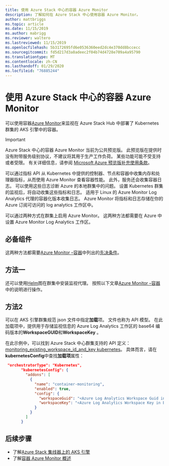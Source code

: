```yaml
---
title: 使用 Azure Stack 中心的容器 Azure Monitor
description: 了解如何在 Azure Stack 中心使用容器 Azure Monitor。
author: mattbriggs
ms.topic: article
ms.date: 11/15/2019
ms.author: mabrigg
ms.reviewer: waltero
ms.lastreviewed: 11/15/2019
ms.openlocfilehash: 5b3172695fd6e0536360eed2dc4e370dd8bccecc
ms.sourcegitcommit: fd5d217d3a8adeec2f04b74d4728e709a4a95790
ms.translationtype: MT
ms.contentlocale: zh-CN
ms.lasthandoff: 01/29/2020
ms.locfileid: "76885244"
---
```

# <a name="use-azure-monitor-for-containers-on-azure-stack-hub"></a>使用 Azure Stack 中心的容器 Azure Monitor

可以使用容器[Azure Monitor](https://docs.microsoft.com/azure/azure-monitor/)来监视在 Azure Stack Hub 中部署了 Kubernetes 群集的 AKS 引擎中的容器。 

> [!IMPORTANT]
> Azure Stack 中心的容器 Azure Monitor 当前为公共预览版。
> 此预览版在提供时没有附带服务级别协议，不建议将其用于生产工作负荷。 某些功能可能不受支持或者受限。 有关详细信息，请参阅 [Microsoft Azure 预览版补充使用条款](https://azure.microsoft.com/support/legal/preview-supplemental-terms/)。

可以通过指标 API 从 Kubernetes 中提供的控制器、节点和容器中收集内存和处理器指标，从而使用 Azure Monitor 查看容器性能。 此外，服务还会收集容器日志。 可以使用这些日志诊断 Azure 的本地群集中的问题。 设置 Kubernetes 群集的监视后，将自动收集这些指标和日志。 适用于 Linux 的 Azure Monitor Log Analytics 代理的容器化版本收集日志。 Azure Monitor 将指标和日志存储在你的 Azure 订阅可访问的 log analytics 工作区中。

可以通过两种方式在群集上启用 Azure Monitor。 这两种方法都需要在 Azure 中设置 Azure Monitor Log Analytics 工作区。

## <a name="prerequisites"></a>必备组件

这两种方法都需要[Azure Monitor –容器](https://github.com/Helm/charts/tree/master/incubator/azuremonitor-containers)中列出的[先决条件](https://github.com/Helm/charts/tree/master/incubator/azuremonitor-containers#pre-requisites)。

## <a name="method-one"></a>方法一

还可以使用[Helm](https://helm.sh/)图在群集中安装监视代理。 按照以下文章[Azure Monitor –容器](https://github.com/Helm/charts/tree/master/incubator/azuremonitor-containers)中的说明进行操作。

## <a name="method-two"></a>方法2

可以在 AKS 引擎群集规范 json 文件中指定**加载**项。 文件也称为 API 模型。 在此加载项中，提供用于存储监视信息的 Azure Log Analytics 工作区的 base64 编码版本的**WorkspaceGUID**和**WorkspaceKey** 。

在此示例中，可以找到 Azure Stack 中心群集支持的 API 定义： [monitoring_existing_workspace_id_and_key kubernetes](https://github.com/Azure/aks-engine/blob/master/examples/addons/container-monitoring/kubernetes-container-monitoring_existing_workspace_id_and_key.json)。 具体而言，请在**kubernetesConfig**中查找**加载项**属性：

```JSON  
 "orchestratorType": "Kubernetes",
       "kubernetesConfig": {
         "addons": [
           {
             "name": "container-monitoring",
             "enabled": true,
             "config": {
               "workspaceGuid": "<Azure Log Analytics Workspace Guid in Base-64 encoded>",
               "workspaceKey": "<Azure Log Analytics Workspace Key in Base-64 encoded>"
             }
           }
         ]
       }
```

## <a name="next-steps"></a>后续步骤

- 了解[Azure Stack 集线器上的 AKS 引擎](azure-stack-kubernetes-aks-engine-overview.md)  
- 了解[容器 Azure Monitor 概述](https://docs.microsoft.com/azure/azure-monitor/insights/container-insights-overview)
